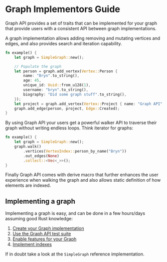 # Graph Implementors Guide

Graph API provides a set of traits that can be implemented for your graph that provide users with a consistent
API between graph implementations.

A graph implementation allows adding removing and mutating vertices and edges, and also provides search and iteration
capability.

```rust
fn example() {
    let graph = SimpleGraph::new();

    // Populate the graph
    let person = graph.add_vertex(Vertex::Person {
        name: "Bryn".to_string(),
        age: 45,
        unique_id: Uuid::from_u128(1),
        username: "bryn".to_string(),
        biography: "Did some graph stuff".to_string(),
    });
    let project = graph.add_vertex(Vertex::Project { name: "Graph API".to_string() });
    graph.add_edge(person, project, Edge::Created);
}
```

By using Graph API your users get a powerful walker API to traverse their
graph without writing endless loops. Think iterator for graphs:

```rust
fn example() {
    let graph = SimpleGraph::new();
    graph.walk()
        .vertices(VertexIndex::person_by_name("Bryn"))
        .out_edges(None)
        .collect::<Vec<_>>();
}
```

Finally Graph API comes with derive macro that further enhances the user experience when walking the graph
and also allows static definition of how elements are indexed.

## Implementing a graph

Implementing a graph is easy, and can be done in a few hours/days assuming good Rust knowledge:

1. [Create your Graph implementation](./graphs.md)
2. [Use the Graph API test suite](./testing.md)
3. [Enable features for your Graph](./features.md)
4. [Implement indexes](./indexes.md)

If in doubt take a look at the `SimpleGraph` reference implementation.
